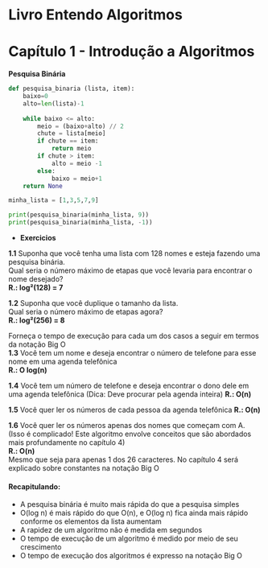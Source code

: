 # Livro Entendo Algoritmos
# Capítulo 1 - Introdução a Algoritmos

**Pesquisa Binária**
```python
def pesquisa_binaria (lista, item):
    baixo=0
    alto=len(lista)-1
    
    while baixo <= alto:
        meio = (baixo+alto) // 2
        chute = lista[meio]
        if chute == item:
            return meio
        if chute > item:
            alto = meio -1
        else:
            baixo = meio+1
    return None

minha_lista = [1,3,5,7,9]

print(pesquisa_binaria(minha_lista, 9))
print(pesquisa_binaria(minha_lista, -1))
```

- **Exercicios**

**1.1** Suponha que você tenha uma lista com 128 nomes e esteja fazendo uma pesquisa binária.  
Qual seria o número máximo de etapas que você levaria para encontrar o nome desejado?  
**R.: log²(128) = 7**

**1.2** Suponha que você duplique o tamanho da lista.  
Qual seria o número máximo de etapas agora?  
**R.: log²(256) = 8**

Forneça o tempo de execução para cada um dos casos a seguir em termos da notação Big O  
**1.3** Você tem um nome e deseja encontrar o número de telefone para esse nome em uma agenda telefônica  
**R.: O log(n)**

**1.4** Você tem um número de telefone e deseja encontrar o dono dele em uma agenda telefônica (Dica: Deve procurar pela agenda inteira)
**R.: O(n)**

**1.5** Você quer ler os números de cada pessoa da agenda telefônica
**R.: O(n)**

**1.6** Você quer ler os números apenas dos nomes que começam com A.  
(Isso é complicado! Este algoritmo envolve conceitos que são abordados mais profundamente no capítulo 4)  
**R.: O(n)**  
Mesmo que seja para apenas 1 dos 26 caracteres. No capítulo 4 será explicado sobre constantes na notação Big O

#### Recapitulando:
- A pesquisa binária é muito mais rápida do que a pesquisa simples
- O(log n) é mais rápido do que O(n), e O(log n) fica ainda mais rápido conforme os elementos da lista aumentam
- A rapidez de um algoritmo não é medida em segundos
- O tempo de execução de um algoritmo é medido por meio de seu crescimento
- O tempo de execução dos algoritmos é expresso na notação Big O

